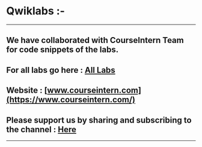 # Qwiklabs :-

----------------------------------------------------------------------------------------------------------------------------------------------

## We have collaborated with CourseIntern Team for code snippets of the labs.

## For all labs go here : [All Labs](https://docs.google.com/document/d/1B0iHlOd2LkuOW1j7dpfSW_GFAzR_jhUX-WnuqSwrXUA/edit?usp=sharing)

## Website : [www.courseintern.com](https://www.courseintern.com/)

## Please support us by sharing and subscribing to the channel : [Here](https://bit.ly/3gW4uqs)

----------------------------------------------------------------------------------------------------------------------------------------------
